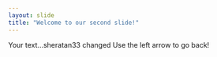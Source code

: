 ```yaml
---
layout: slide
title: "Welcome to our second slide!"
---
```

Your text...sheratan33 changed
Use the left arrow to go back!
